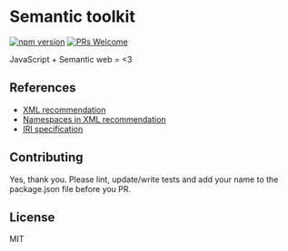 # Semantic toolkit

[![npm version](https://badge.fury.io/js/semantic-toolkit.svg)](https://www.npmjs.com/package/semantic-toolkit)
[![PRs Welcome](https://img.shields.io/badge/PRs-welcome-brightgreen.svg)](#contributing)

JavaScript + Semantic web = &lt;3

## References

- [XML recommendation](https://www.w3.org/TR/xml11/#IDAKUDS)
- [Namespaces in XML recommendation](https://www.w3.org/TR/xml-names11/)
- [IRI specification](https://www.ietf.org/rfc/rfc3987.txt)

## Contributing

Yes, thank you. Please lint, update/write tests and add your name to the package.json file before you PR.

## License

MIT
